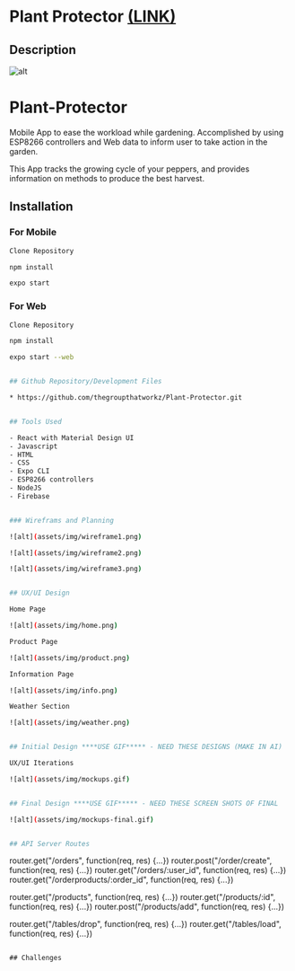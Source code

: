 # Plant Protector [(LINK)](https://plant-protector-working.herokuapp.com/)

## Description

![alt](assets/img/logo.gif)

# Plant-Protector
Mobile App to ease the workload while gardening. Accomplished by using ESP8266 controllers and Web data to inform user to take action in the garden.

This App tracks the growing cycle of your peppers, and provides information on methods to produce the best harvest.

## Installation
### For Mobile
```bash
Clone Repository
```

```bash
npm install
```
```bash
expo start
```
### For Web
```bash
Clone Repository
```
```bash
npm install
```
```bash
expo start --web


## Github Repository/Development Files

* https://github.com/thegroupthatworkz/Plant-Protector.git


## Tools Used

- React with Material Design UI
- Javascript
- HTML
- CSS
- Expo CLI
- ESP8266 controllers
- NodeJS
- Firebase


### Wireframs and Planning

![alt](assets/img/wireframe1.png)

![alt](assets/img/wireframe2.png)

![alt](assets/img/wireframe3.png)


## UX/UI Design

Home Page

![alt](assets/img/home.png)

Product Page

![alt](assets/img/product.png)

Information Page

![alt](assets/img/info.png)

Weather Section

![alt](assets/img/weather.png)


## Initial Design ****USE GIF***** - NEED THESE DESIGNS (MAKE IN AI) 

UX/UI Iterations 

![alt](assets/img/mockups.gif)


## Final Design ****USE GIF***** - NEED THESE SCREEN SHOTS OF FINAL

![alt](assets/img/mockups-final.gif)


## API Server Routes

```
router.get("/orders",                  function(req, res) {...})
router.post("/order/create",           function(req, res) {...})
router.get("/orders/:user_id",         function(req, res) {...})
router.get("/orderproducts/:order_id", function(req, res) {...})

router.get("/products",                function(req, res) {...})
router.get("/products/:id",            function(req, res) {...})
router.post("/products/add",           function(req, res) {...})

router.get("/tables/drop",             function(req, res) {...})
router.get("/tables/load",             function(req, res) {...})
```

## Challenges

